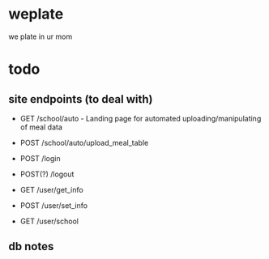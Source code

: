 # weplate
we plate in ur mom

# todo

## site endpoints (to deal with)

- GET /school/auto - Landing page for automated uploading/manipulating of meal data
- POST /school/auto/upload_meal_table

- POST /login
- POST(?) /logout
- GET /user/get_info
- POST /user/set_info
- GET /user/school

## db notes